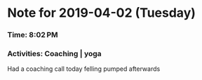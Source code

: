 # Note for 2019-04-02 (Tuesday)
### Time: 8:02 PM
### Activities: Coaching  | yoga

Had a coaching call today felling pumped afterwards
